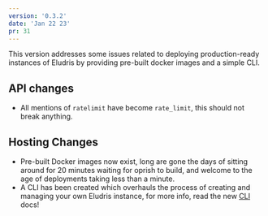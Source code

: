 ```yaml
---
version: '0.3.2'
date: 'Jan 22 23'
pr: 31
---
```


This version addresses some issues related to deploying production-ready instances
of Eludris by providing pre-built docker images and a simple CLI.

## API changes

- All mentions of `ratelimit` have become `rate_limit`, this should not break anything.

## Hosting Changes

- Pre-built Docker images now exist, long are gone the days of sitting around for
  20 minutes waiting for oprish to build, and welcome to the age of deployments taking
  less than a minute.
- A CLI has been created which overhauls the process of creating and managing your
  own Eludris instance, for more info, read the new [CLI](/docs/cli) docs!
